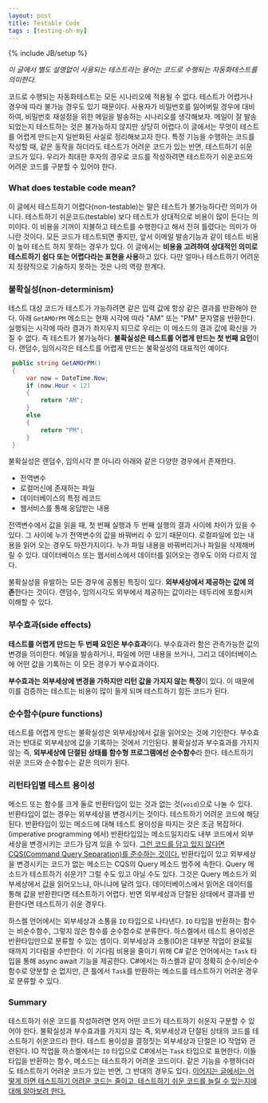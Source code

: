 ```yaml
---
layout: post
title: Testable Code
tags : [testing-oh-my]
---
```

{% include JB/setup %}

_이 글에서 별도 설명없이 사용되는 테스트라는 용어는 코드로 수행되는 자동화테스트를 의미한다._

코드로 수행되는 자동화테스트는 모든 시나리오에 적용될 수 없다. 테스트가 어렵거나 경우에 따라 불가능 경우도 있기 때문이다. 사용자가 비밀번호를 잃어버릴 경우에 대비하여, 비밀번호 재설정을 위한 메일을 발송하는 시나리오를 생각해보자. 메일이 잘 발송되었는지 테스트하는 것은 불가능하지 않지만 상당히 어렵다.이 글에서는 무엇이 테스트를 어렵게 만드는지 일반화된 사실로 정리해보고자 한다. 특정 기능을 수행하는 코드를 작성할 때, 같은 동작을 하더라도 테스트가 어려운 코드가 있는 반면, 테스트하기 쉬운 코드가 있다. 우리가 최대한 후자의 경우로 코드를 작성하려면 테스트하기 쉬운코드와 어려운 코드를 구분할 수 있어야 한다.

<!-- break -->

### What does testable code mean?

이 글에서 테스트하기 어렵다(non-testable)는 말은 테스트가 불가능하다란 의미가 아니다. 테스트하기 쉬운코드(testable) 보다 테스트가 상대적으로 비용이 많이 든다는 의미이다. 이 비용을 기꺼이 지불하고 테스트를 수행한다고 해서 전혀 틀렸다는 의미가 아니란 것이다. 모든 코드가 테스트되면 좋지만, 앞서 이메일 발송기능과 같이 테스트 비용이 높아 테스트 하지 못하는 경우가 있다. 이 글에서는 **비용을 고려하여 상대적인 의미로 테스트하기 쉽다 또는 어렵다라는 표현을 사용**하고 있다. 다만 얼마나 테스트하기 어려운지 정량적으로 기술하지 못하는 것은 나의 역량 한계다. 

### 불확실성(non-determinism)

테스트 대상 코드가 테스트가 가능하려면 같은 입력 값에 항상 같은 결과를 반환해야 한다. 아래 `GetAMOrPM` 메소드는 현재 시각에 따라 "AM" 또는 "PM" 문자열을 반환한다. 실행되는 시각에 따라 결과가 좌지우지 되므로 우리는 이 메소드의 결과 값에 확신을 가질 수 없다. 즉 테스트가 불가능하다. **불확실성은 테스트를 어렵게 만드는 첫 번째 요인**이다. 랜덤수, 임의시각은 테스트를 어렵게 만드는 불확실성의 대표적인 예이다. 

```c#
 public string GetAMOrPM()
 {
     var now = DateTime.Now;
     if (now.Hour < 12)
     {
         return "AM";
     }
     else
     {
         return "PM";
     }
 }
 ```

 불확실성은 랜덤수, 임의시각 뿐 아니라 아래와 같은 다양한 경우에서 존재한다.

 - 전역변수
 - 로컬머신에 존재하는 파일
 - 데이터베이스의 특정 레코드
 - 웹서비스를 통해 응답받는 내용

전역변수에서 값을 읽을 때, 첫 번째 실행과 두 번째 실행의 결과 사이에 차이가 있을 수 있다. 그 사이에 누가 전역변수의 값을 바꿔버리 수 있기 때문이다. 로컬파일에 있는 내용을 읽어 오는 경우도 마찬가지이다. 누가 파일 내용을 바꿔버리거나 파일을 삭제해버릴 수 있다. 데이터베이스 또는 웹서비스에서 데이터를 읽어오는 경우도 이와 다르지 않다.

불확실성을 유발하는 모든 경우에 공통된 특징이 있다. **외부세상에서 제공하는 값에 의존**한다는 것이다. 랜덤수, 임의시각도 외부에서 제공하는 값이라는 테두리에 포함시켜 이해할 수 있다.

### 부수효과(side effects)

**테스트를 어렵게 만드는 두 번째 요인은 부수효과**이다. 부수효과라 함은 관측가능한 값의 변경을 의미한다. 메일을 발송하거나, 파일에 어떤 내용을 쓰거나, 그리고 데이터베이스에 어떤 값을 기록하는 이 모든 경우가 부수효과이다.

**부수효과는 외부세상에 변경을 가하지만 리턴 값을 가지지 않는 특징**이 있다. 이 때문에 이를 검증하는 테스트는 비용이 많이 들게 되며 테스트하기 힘든 코드가 된다.

### 순수함수(pure functions)

테스트를 어렵게 만드는 불확실성은 외부세상에서 값을 읽어오는 것에 기인한다. 부수효과는 반대로 외부세상에 값을 기록하는 것에서 기인된다. 불확실성과 부수효과를 가지지 않는 즉, **외부세상에 단절된 상태를 함수형 프로그램에선 순수함수**라 한다. 테스트하기 쉬운 코드와 순수함수는 같은 의미가 된다.

### 리턴타입별 테스트 용이성

메소드 또는 함수를 크게 둘로 반환타입이 있는 것과 없는 것(`void`)으로 나눌 수 있다. 반환타입이 없는 경우는 외부세상을 변경시키는 것이다. 테스트하기 어려운 코드에 해당된다. 반환타입이 있는 메소드에 대해 테스트 용이성을 따지는 것은 조금 복잡하다. (imperative programming 에서) 반환타입있는 메소드일지라도 내부 코드에서 외부세상을 변경시키는 코드가 담겨 있을 수 있다. [그런 코드를 담고 있지 않다면 CQS(Command Query Separation)를 준수하는 것이다.](https://martinfowler.com/bliki/CommandQuerySeparation.html) 반환타입이 있고 외부세상을 변경시키는 코드가 없는 메소드는 CQS의 Query 메소드 범주에 속한다. Query 메소드가 테스트하기 쉬운가? 그럴 수도 있고 아닐 수도 있다. 그것은 Query 메소드가 외부세상에서 값을 읽어오느냐, 아니냐에 달려 있다. 데이터베이스에서 읽어온 데이터를 통해 값을 반환한다면 테스트하기 어렵다. 반면 외부세상과 단절된 상태에서 결과를 반환한다면 테스트하기 쉬운 경우다.

하스켈 언어에서는 외부세상과 소통을 `IO` 타입으로 나타낸다. `IO` 타입을 반환하는 함수는 비순수함수, 그렇지 않은 함수를 순수함수로 분류한다. 하스켈에서 테스트 용이성은 반환타입만으로 분류할 수 있는 셈이다. 외부세상과 소통(IO)은 대부분 작업이 완료될 때까지 기다림을 수반한다. 이 기다림 비용을 줄이기 위해 C# 같은 언어에서는 `Task` 타입을 통해 async await 기능을 제공한다. C#에서는 하스켈과 같이 정확히 순수/비순수함수로 양분할 순 없지만, 큰 틀에서 `Task`를 반환하는 메소드를 테스트하기 어려운 경우로 분류할 수 있다.

### Summary

테스트하기 쉬운 코드를 작성하려면 먼저 어떤 코드가 테스트하기 쉬운지 구분할 수 있어야 한다. 불확실성과 부수효과를 가지지 않는 즉, 외부세상과 단절된 상태의 코드를 테스트하기 쉬운코드라 한다. 테스트 용이성을 결정짓는 외부세상과 단절은 IO 작업와 관련된다. IO 작업을 하스켈에서는 `IO` 타입으로 C#에서는 `Task` 타입으로 표현한다. 이들 타입을 반환하는 함수, 메소드는 테스트하기 어려운 코드이다. 같은 기능을 수행하더라도 테스트하기 어려운 코드가 있는 반면, 그 반대의 경우도 있다. [이어지는 글에서는 어떻게 하면 테스트하기 어려운 코드는 줄이고, 테스트하기 쉬운 코드를 늘릴 수 있는지에 대해 알아보려 한다.](/how-to-write-more-testable-code)



